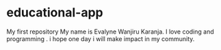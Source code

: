 # educational-app
My first repository
My name is Evalyne Wanjiru Karanja.
I love coding and programming .
i hope one day i will make impact in my community.

